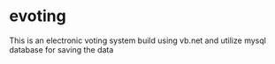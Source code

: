 # evoting
This is an electronic voting system build using vb.net and utilize mysql database for saving the data
